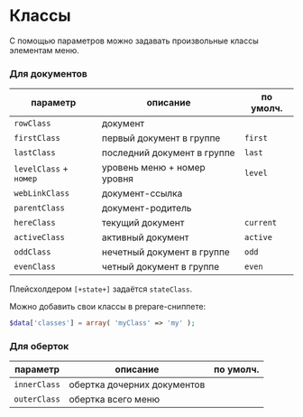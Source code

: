 # Классы

С помощью параметров можно задавать произвольные классы элементам меню.

### Для документов

| параметр               | описание                    | по умолч. |
| ---------------------- | --------------------------- | --------- |
| `rowClass`             | документ                    |           |
| `firstClass`           | первый документ в группе    | `first`   |
| `lastClass`            | последний документ в группе | `last`    |
| `levelClass` + `номер` | уровень меню + номер уровня | `level`   |
| `webLinkClass`         | документ-ссылка             |           |
| `parentClass`          | документ-родитель           |           |
| `hereClass`            | текущий документ            | `current` |
| `activeClass`          | активный документ           | `active`  |
| `oddClass`             | нечетный документ в группе  | `odd`     |
| `evenClass`            | четный документ в группе    | `even`    |

Плейсхолдером `[+state+]` задаётся `stateClass`.

Можно добавить свои классы в prepare-сниппете:

```php
$data['classes'] = array( 'myClass' => 'my' );
```

### Для оберток

| параметр     | описание                    | по умолч. |
| ------------ | --------------------------- | --------- |
| `innerClass` | обертка дочерних документов |           |
| `outerClass` | обертка всего меню          |           |
